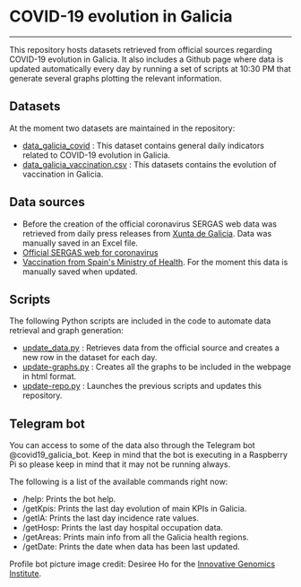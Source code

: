 # COVID-19 evolution in Galicia
***
This repository hosts datasets retrieved from official sources regarding COVID-19 evolution in Galicia. It also includes a Github page where data is updated automatically every day by running a set of scripts at 10:30 PM that generate several graphs plotting the relevant information.

## Datasets

At the moment two datasets are maintained in the repository:

- [data_galicia_covid](https://github.com/dgarcoe/COVID19_Galicia/blob/main/data_galicia_covid.csv) : This dataset contains general daily indicators related to COVID-19 evolution in Galicia.
- [data_galicia_vaccination.csv](https://github.com/dgarcoe/COVID19_Galicia/blob/main/data_galicia_vaccination.csv) : This datasets contains the evolution of vaccination in Galicia.

## Data sources

- Before the creation of the official coronavirus SERGAS web data was retrieved from daily press releases from [Xunta de Galicia](https://www.xunta.gal/notas-de-prensa). Data was manually saved in an Excel file.
- [Official SERGAS web for coronavirus](https://coronavirus.sergas.gal/datos/#/gl-ES/galicia)
- [Vaccination from Spain's Ministry of Health](https://www.mscbs.gob.es/profesionales/saludPublica/ccayes/alertasActual/nCov/vacunaCovid19.htm). For the moment this data is manually saved when updated.

## Scripts

The following Python scripts are included in the code to automate data retrieval and graph generation:

- [update_data.py](https://github.com/dgarcoe/COVID19_Galicia/blob/main/update_data.py) : Retrieves data from the official source and creates a new row in the dataset for each day.
- [update-graphs.py](https://github.com/dgarcoe/COVID19_Galicia/blob/main/update_graphs.py) : Creates all the graphs to be included in the webpage in html format.
- [update-repo.py](https://github.com/dgarcoe/COVID19_Galicia/blob/main/update_repo.py) : Launches the previous scripts and updates this repository.

## Telegram bot

You can access to some of the data also through the Telegram bot @covid19_galicia_bot. Keep in mind that the bot is executing in a Raspberry Pi so please keep in mind that it may not be running always.

The following is a list of the available commands right now:

- /help: Prints the bot help.
- /getKpis: Prints the last day evolution of main KPIs in Galicia.
- /getIA: Prints the last day incidence rate values.
- /getHosp: Prints the last day hospital occupation data.
- /getAreas: Prints main info from all the Galicia health regions.
- /getDate: Prints the date when data has been last updated.

Profile bot picture image credit: Desiree Ho for the [Innovative Genomics Institute](https://innovativegenomics.org/free-covid-19-illustrations/).
